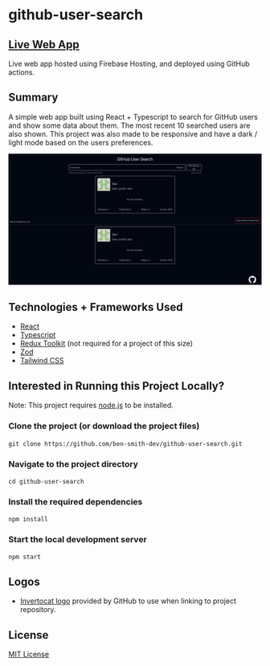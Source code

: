 # github-user-search

## [Live Web App](https://github-user-search-48922.web.app/)
Live web app hosted using Firebase Hosting, and deployed using GitHub actions.

## Summary

A simple web app built using React + Typescript to search for GitHub users and show some data about them. The most recent 10 searched users are also shown. This project was also made to be responsive and have a dark / light mode based on the users preferences.

![Website Preview with Searched User](/src/common/assets/preview%20images/github-user-search-searched-user-preview.png?raw=true 'DarkMode Preview with Searched User')

## Technologies + Frameworks Used

- [React](https://react.dev/)
- [Typescript](https://www.typescriptlang.org/)
- [Redux Toolkit](https://redux-toolkit.js.org/) (not required for a project of this size)
- [Zod](https://zod.dev/)
- [Tailwind CSS](https://tailwindcss.com/)

## Interested in Running this Project Locally?

Note: This project requires [node.js](https://nodejs.org) to be installed.

### Clone the project (or download the project files)
```
git clone https://github.com/ben-smith-dev/github-user-search.git
```

### Navigate to the project directory
```
cd github-user-search
```

### Install the required dependencies
```
npm install
```

### Start the local development server
```
npm start
```

## Logos

- [Invertocat logo](https://github.com/logos) provided by GitHub to use when linking to project repository.

## License

[MIT License](./LICENSE)
